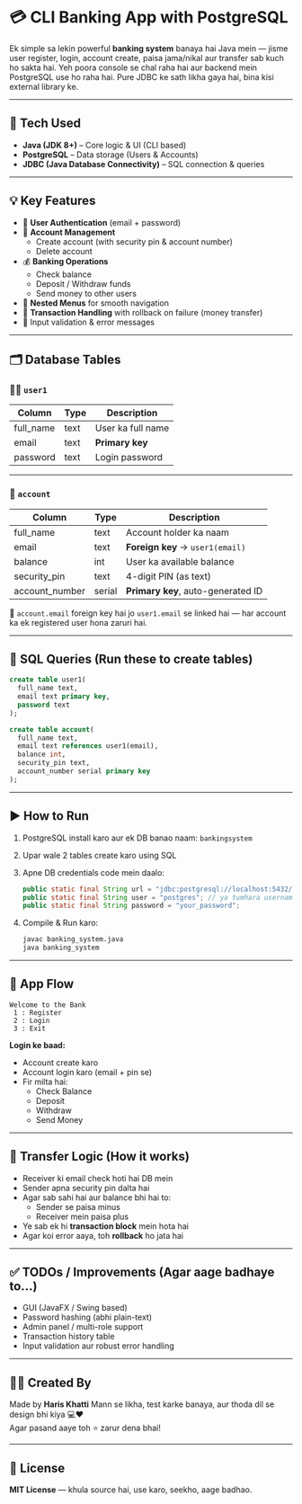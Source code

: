 # 💳 CLI Banking App with PostgreSQL


Ek simple sa lekin powerful **banking system** banaya hai Java mein — jisme user register, login, account create, paisa jama/nikal aur transfer sab kuch ho sakta hai. Yeh poora console se chal raha hai aur backend mein PostgreSQL use ho raha hai. Pure JDBC ke sath likha gaya hai, bina kisi external library ke.

---

## 🔧 Tech Used

- **Java (JDK 8+)** – Core logic & UI (CLI based)
- **PostgreSQL** – Data storage (Users & Accounts)
- **JDBC (Java Database Connectivity)** – SQL connection & queries

---

## 💡 Key Features

- 🔐 **User Authentication** (email + password)
- 🧾 **Account Management**
  - Create account (with security pin & account number)
  - Delete account
- 💰 **Banking Operations**
  - Check balance
  - Deposit / Withdraw funds
  - Send money to other users
- 🔁 **Nested Menus** for smooth navigation
- 🧠 **Transaction Handling** with rollback on failure (money transfer)
- 🚫 Input validation & error messages

---

## 🗂 Database Tables

### 🧍‍♂️ `user1`

| Column     | Type | Description             |
|------------|------|-------------------------|
| full_name  | text | User ka full name       |
| email      | text | **Primary key**         |
| password   | text | Login password          |

---

### 🏦 `account`

| Column         | Type   | Description                                 |
|----------------|--------|---------------------------------------------|
| full_name      | text   | Account holder ka naam                      |
| email          | text   | **Foreign key** → `user1(email)`           |
| balance        | int    | User ka available balance                   |
| security_pin   | text   | 4-digit PIN (as text)                       |
| account_number | serial | **Primary key**, auto-generated ID          |

📌 `account.email` foreign key hai jo `user1.email` se linked hai — har account ka ek registered user hona zaruri hai.

---

## 🧾 SQL Queries (Run these to create tables)

```sql
create table user1(
  full_name text,
  email text primary key,
  password text
);

create table account(
  full_name text,
  email text references user1(email),
  balance int,
  security_pin text,
  account_number serial primary key
);
```

---

## ▶️ How to Run

1. PostgreSQL install karo aur ek DB banao naam: `bankingsystem`
2. Upar wale 2 tables create karo using SQL
3. Apne DB credentials code mein daalo:
   ```java
   public static final String url = "jdbc:postgresql://localhost:5432/bankingsystem";
   public static final String user = "postgres"; // ya tumhara username
   public static final String password = "your_password";
   ```

4. Compile & Run karo:

   ```bash
   javac banking_system.java
   java banking_system
   ```

---

## 🧪 App Flow

```
Welcome to the Bank
 1 : Register 
 2 : Login 
 3 : Exit 
```

**Login ke baad:**

- Account create karo
- Account login karo (email + pin se)
- Fir milta hai:
  - Check Balance
  - Deposit
  - Withdraw
  - Send Money

---

## 🔄 Transfer Logic (How it works)

- Receiver ki email check hoti hai DB mein
- Sender apna security pin dalta hai
- Agar sab sahi hai aur balance bhi hai to:
  - Sender se paisa minus
  - Receiver mein paisa plus
- Ye sab ek hi **transaction block** mein hota hai
- Agar koi error aaya, toh **rollback** ho jata hai

---

## ✅ TODOs / Improvements (Agar aage badhaye to...)

- GUI (JavaFX / Swing based)
- Password hashing (abhi plain-text)
- Admin panel / multi-role support
- Transaction history table
- Input validation aur robust error handling

---

## 🧑‍💻 Created By

Made by **Haris Khatti** 
Mann se likha, test karke banaya, aur thoda dil se design bhi kiya 💻❤️  
Agar pasand aaye toh ⭐ zarur dena bhai!

---

## 📜 License

**MIT License** — khula source hai, use karo, seekho, aage badhao.
